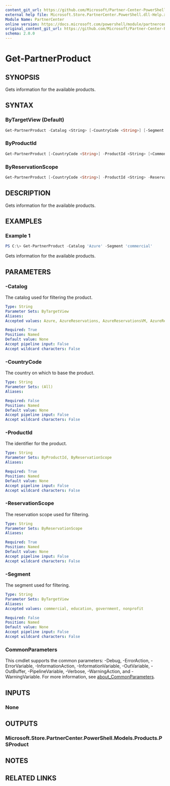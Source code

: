 ```yaml
---
content_git_url: https://github.com/Microsoft/Partner-Center-PowerShell/blob/master/docs/help/Get-PartnerProduct.md
external help file: Microsoft.Store.PartnerCenter.PowerShell.dll-Help.xml
Module Name: PartnerCenter
online version: https://docs.microsoft.com/powershell/module/partnercenter/Get-PartnerProduct
original_content_git_url: https://github.com/Microsoft/Partner-Center-PowerShell/blob/master/docs/help/Get-PartnerProduct.md
schema: 2.0.0
---
```


# Get-PartnerProduct

## SYNOPSIS
Gets information for the available products.

## SYNTAX

### ByTargetView (Default)
```powershell
Get-PartnerProduct -Catalog <String> [-CountryCode <String>] [-Segment <String>] [<CommonParameters>]
```

### ByProductId
```powershell
Get-PartnerProduct [-CountryCode <String>] -ProductId <String> [<CommonParameters>]
```

### ByReservationScope
```powershell
Get-PartnerProduct [-CountryCode <String>] -ProductId <String> -ReservationScope <String> [<CommonParameters>]
```

## DESCRIPTION
Gets information for the available products.

## EXAMPLES

### Example 1
```powershell
PS C:\> Get-PartnerProduct -Catalog 'Azure' -Segment 'commercial'
```

Gets information for the available products.

## PARAMETERS

### -Catalog
The catalog used for filtering the product.

```yaml
Type: String
Parameter Sets: ByTargetView
Aliases:
Accepted values: Azure, AzureReservations, AzureReservationsVM, AzureReservationsSQL, AzureReservationsCosmosDb, OnlineServices, Software, SoftwareSUSELinux, SoftwarePerpetual, SoftwareSubscriptions

Required: True
Position: Named
Default value: None
Accept pipeline input: False
Accept wildcard characters: False
```

### -CountryCode
The country on which to base the product.

```yaml
Type: String
Parameter Sets: (All)
Aliases:

Required: False
Position: Named
Default value: None
Accept pipeline input: False
Accept wildcard characters: False
```

### -ProductId
The identifier for the product.

```yaml
Type: String
Parameter Sets: ByProductId, ByReservationScope
Aliases:

Required: True
Position: Named
Default value: None
Accept pipeline input: False
Accept wildcard characters: False
```

### -ReservationScope
The reservation scope used for filtering.

```yaml
Type: String
Parameter Sets: ByReservationScope
Aliases:

Required: True
Position: Named
Default value: None
Accept pipeline input: False
Accept wildcard characters: False
```

### -Segment
The segment used for filtering.

```yaml
Type: String
Parameter Sets: ByTargetView
Aliases:
Accepted values: commercial, education, government, nonprofit

Required: False
Position: Named
Default value: None
Accept pipeline input: False
Accept wildcard characters: False
```

### CommonParameters
This cmdlet supports the common parameters: -Debug, -ErrorAction, -ErrorVariable, -InformationAction, -InformationVariable, -OutVariable, -OutBuffer, -PipelineVariable, -Verbose, -WarningAction, and -WarningVariable. For more information, see [about_CommonParameters](http://go.microsoft.com/fwlink/?LinkID=113216).

## INPUTS

### None

## OUTPUTS

### Microsoft.Store.PartnerCenter.PowerShell.Models.Products.PSProduct

## NOTES

## RELATED LINKS
